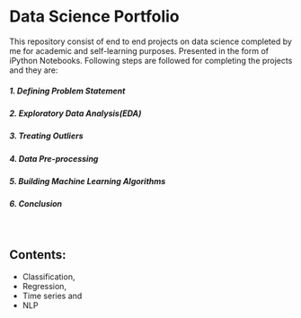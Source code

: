 # Data Science Portfolio
This repository consist of end to end projects on data science completed by me for academic and self-learning purposes. Presented in the form of iPython Notebooks. Following steps are followed for completing the projects and they are:
##### 1. Defining Problem Statement
##### 2. Exploratory Data Analysis(EDA) 
##### 3. Treating Outliers
##### 4. Data Pre-processing
##### 5. Building Machine Learning Algorithms 
##### 6. Conclusion
&nbsp;
&nbsp;
## Contents:


* Classification,
* Regression,
* Time series and 
* NLP
